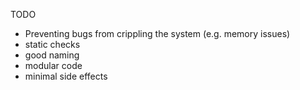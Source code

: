 TODO

- Preventing bugs from crippling the system (e.g. memory issues)
- static checks
- good naming
- modular code
- minimal side effects
